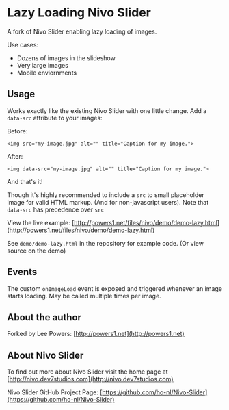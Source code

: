 # Lazy Loading Nivo Slider

A fork of Nivo Slider enabling lazy loading of images. 

Use cases:

 * Dozens of images in the slideshow
 * Very large images
 * Mobile enviornments

## Usage

Works exactly like the existing Nivo Slider with one little change. Add a `data-src` attribute to your images:

Before:

  `<img src="my-image.jpg" alt="" title="Caption for my image.">`

After:

  `<img data-src="my-image.jpg" alt="" title="Caption for my image.">`

And that's it! 

Though it's highly recommended to include a `src` to small placeholder image for valid HTML markup. (And for non-javascript users). Note that `data-src` has precedence over `src` 

View the live example: [http://powers1.net/files/nivo/demo/demo-lazy.html](http://powers1.net/files/nivo/demo/demo-lazy.html)

See `demo/demo-lazy.html` in the repository for example code. (Or view source on the demo)

## Events

The custom `onImageLoad` event is exposed and triggered whenever an image starts loading. May be called multiple times per image.   

## About the author

Forked by Lee Powers: [http://powers1.net](http://powers1.net)

## About Nivo Slider

To find out more about Nivo Slider visit the home page at [http://nivo.dev7studios.com](http://nivo.dev7studios.com)

Nivo Slider GitHub Project Page: [https://github.com/ho-nl/Nivo-Slider](https://github.com/ho-nl/Nivo-Slider)

